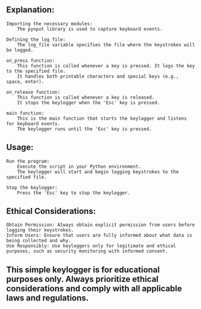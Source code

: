 <h2>Explanation:</h2>

    Importing the necessary modules:
        The pynput library is used to capture keyboard events.

    Defining the log file:
        The log_file variable specifies the file where the keystrokes will be logged.

    on_press function:
        This function is called whenever a key is pressed. It logs the key to the specified file.
        It handles both printable characters and special keys (e.g., space, enter).

    on_release function:
        This function is called whenever a key is released.
        It stops the keylogger when the 'Esc' key is pressed.

    main function:
        This is the main function that starts the keylogger and listens for keyboard events.
        The keylogger runs until the 'Esc' key is pressed.

<h2>Usage:</h2>

    Run the program:
        Execute the script in your Python environment.
        The keylogger will start and begin logging keystrokes to the specified file.

    Stop the keylogger:
        Press the 'Esc' key to stop the keylogger.

<h2>Ethical Considerations:</h2>

    Obtain Permission: Always obtain explicit permission from users before logging their keystrokes.
    Inform Users: Ensure that users are fully informed about what data is being collected and why.
    Use Responsibly: Use keyloggers only for legitimate and ethical purposes, such as security monitoring with informed consent.

<h2>This simple keylogger is for educational purposes only. Always prioritize ethical considerations and comply with all applicable laws and regulations.</h2>
